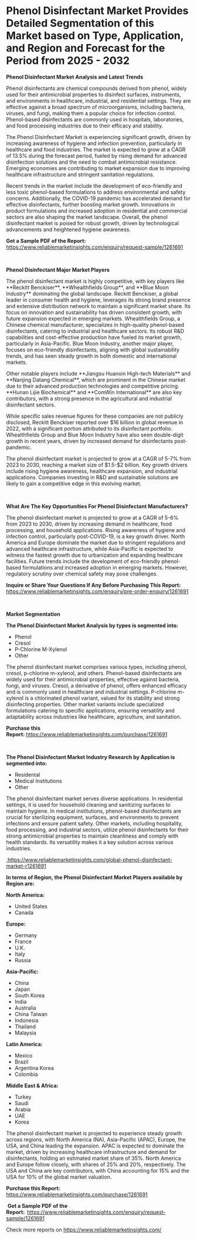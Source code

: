 <p><h1>Phenol Disinfectant Market Provides Detailed Segmentation of this Market based on Type, Application, and Region and Forecast for the Period from 2025 - 2032</h1></p><p><strong>Phenol Disinfectant Market Analysis and Latest Trends</strong></p>
<p><p>Phenol disinfectants are chemical compounds derived from phenol, widely used for their antimicrobial properties to disinfect surfaces, instruments, and environments in healthcare, industrial, and residential settings. They are effective against a broad spectrum of microorganisms, including bacteria, viruses, and fungi, making them a popular choice for infection control. Phenol-based disinfectants are commonly used in hospitals, laboratories, and food processing industries due to their efficacy and stability.</p><p>The Phenol Disinfectant Market is experiencing significant growth, driven by increasing awareness of hygiene and infection prevention, particularly in healthcare and food industries. The market is expected to grow at a CAGR of 13.5% during the forecast period, fueled by rising demand for advanced disinfection solutions and the need to combat antimicrobial resistance. Emerging economies are contributing to market expansion due to improving healthcare infrastructure and stringent sanitation regulations.</p><p>Recent trends in the market include the development of eco-friendly and less toxic phenol-based formulations to address environmental and safety concerns. Additionally, the COVID-19 pandemic has accelerated demand for effective disinfectants, further boosting market growth. Innovations in product formulations and increased adoption in residential and commercial sectors are also shaping the market landscape. Overall, the phenol disinfectant market is poised for robust growth, driven by technological advancements and heightened hygiene awareness.</p></p>
<p><strong>Get a Sample PDF of the Report:&nbsp;</strong> <a href="https://www.reliablemarketinsights.com/enquiry/request-sample/1261691?utm_campaign=2010&utm_medium=2&utm_source=Github&utm_content=ia&utm_term=26012025&utm_id=phenol-disinfectant">https://www.reliablemarketinsights.com/enquiry/request-sample/1261691</a></p>
<p>&nbsp;</p>
<p><strong>Phenol Disinfectant Major Market Players</strong></p>
<p><p>The phenol disinfectant market is highly competitive, with key players like **Reckitt Benckiser**, **Whealthfields Group**, and **Blue Moon Industry** dominating the global landscape. Reckitt Benckiser, a global leader in consumer health and hygiene, leverages its strong brand presence and extensive distribution network to maintain a significant market share. Its focus on innovation and sustainability has driven consistent growth, with future expansion expected in emerging markets. Whealthfields Group, a Chinese chemical manufacturer, specializes in high-quality phenol-based disinfectants, catering to industrial and healthcare sectors. Its robust R&D capabilities and cost-effective production have fueled its market growth, particularly in Asia-Pacific. Blue Moon Industry, another major player, focuses on eco-friendly disinfectants, aligning with global sustainability trends, and has seen steady growth in both domestic and international markets.</p><p>Other notable players include **Jiangsu Huanxin High-tech Materials** and **Nanjing Datang Chemical**, which are prominent in the Chinese market due to their advanced production technologies and competitive pricing. **Hunan Lijie Biochemical** and **ComWin International** are also key contributors, with a strong presence in the agricultural and industrial disinfectant sectors.</p><p>While specific sales revenue figures for these companies are not publicly disclosed, Reckitt Benckiser reported over $16 billion in global revenue in 2022, with a significant portion attributed to its disinfectant portfolio. Whealthfields Group and Blue Moon Industry have also seen double-digit growth in recent years, driven by increased demand for disinfectants post-pandemic.</p><p>The phenol disinfectant market is projected to grow at a CAGR of 5-7% from 2023 to 2030, reaching a market size of $1.5-$2 billion. Key growth drivers include rising hygiene awareness, healthcare expansion, and industrial applications. Companies investing in R&D and sustainable solutions are likely to gain a competitive edge in this evolving market.</p></p>
<p>&nbsp;</p>
<p><strong>What Are The Key Opportunities For Phenol Disinfectant Manufacturers?</strong></p>
<p><p>The phenol disinfectant market is projected to grow at a CAGR of 5-6% from 2023 to 2030, driven by increasing demand in healthcare, food processing, and household applications. Rising awareness of hygiene and infection control, particularly post-COVID-19, is a key growth driver. North America and Europe dominate the market due to stringent regulations and advanced healthcare infrastructure, while Asia-Pacific is expected to witness the fastest growth due to urbanization and expanding healthcare facilities. Future trends include the development of eco-friendly phenol-based formulations and increased adoption in emerging markets. However, regulatory scrutiny over chemical safety may pose challenges.</p></p>
<p><strong>Inquire or Share Your Questions If Any Before Purchasing This Report:</strong> <a href="https://www.reliablemarketinsights.com/enquiry/pre-order-enquiry/1261691?utm_campaign=2010&utm_medium=2&utm_source=Github&utm_content=ia&utm_term=26012025&utm_id=phenol-disinfectant">https://www.reliablemarketinsights.com/enquiry/pre-order-enquiry/1261691</a></p>
<p>&nbsp;</p>
<p><strong>Market Segmentation</strong></p>
<p><strong>The Phenol Disinfectant Market Analysis by types is segmented into:</strong></p>
<p><ul><li>Phenol</li><li>Cresol</li><li>P-Chlorine M-Xylenol</li><li>Other</li></ul></p>
<p><p>The phenol disinfectant market comprises various types, including phenol, cresol, p-chlorine m-xylenol, and others. Phenol-based disinfectants are widely used for their antimicrobial properties, effective against bacteria, fungi, and viruses. Cresol, a derivative of phenol, offers enhanced efficacy and is commonly used in healthcare and industrial settings. P-chlorine m-xylenol is a chlorinated phenol variant, valued for its stability and strong disinfecting properties. Other market variants include specialized formulations catering to specific applications, ensuring versatility and adaptability across industries like healthcare, agriculture, and sanitation.</p></p>
<p><strong>Purchase this Report:&nbsp;</strong><a href="https://www.reliablemarketinsights.com/purchase/1261691?utm_campaign=2010&utm_medium=2&utm_source=Github&utm_content=ia&utm_term=26012025&utm_id=phenol-disinfectant">https://www.reliablemarketinsights.com/purchase/1261691</a></p>
<p>&nbsp;</p>
<p><strong>The Phenol Disinfectant Market Industry Research by Application is segmented into:</strong></p>
<p><ul><li>Residental</li><li>Medical Institutions</li><li>Other</li></ul></p>
<p><p>The phenol disinfectant market serves diverse applications. In residential settings, it is used for household cleaning and sanitizing surfaces to maintain hygiene. In medical institutions, phenol-based disinfectants are crucial for sterilizing equipment, surfaces, and environments to prevent infections and ensure patient safety. Other markets, including hospitality, food processing, and industrial sectors, utilize phenol disinfectants for their strong antimicrobial properties to maintain cleanliness and comply with health standards. Its versatility makes it a key solution across various industries.</p></p>
<p><a href="https://www.reliablemarketinsights.com/global-phenol-disinfectant-market-r1261691?utm_campaign=2010&utm_medium=2&utm_source=Github&utm_content=ia&utm_term=26012025&utm_id=phenol-disinfectant">&nbsp;https://www.reliablemarketinsights.com/global-phenol-disinfectant-market-r1261691</a></p>
<p><strong>In terms of Region, the Phenol Disinfectant Market Players available by Region are:</strong></p>
<p>
    <p> <strong> North America: </strong>
        <ul>
            <li>United States</li>
            <li>Canada</li>
        </ul>
        </p> 
    <p> <strong> Europe: </strong>
        <ul>
            <li>Germany</li>
            <li>France</li>
            <li>U.K.</li>
            <li>Italy</li>
            <li>Russia</li>
        </ul>
        </p> 
    <p> <strong> Asia-Pacific: </strong>
        <ul>
            <li>China</li>
            <li>Japan</li>
            <li>South Korea</li>
            <li>India</li>
            <li>Australia</li>
            <li>China Taiwan</li>
            <li>Indonesia</li>
            <li>Thailand</li>
            <li>Malaysia</li>
        </ul>
        </p> 
    <p> <strong> Latin America: </strong>
        <ul>
            <li>Mexico</li>
            <li>Brazil</li>
            <li>Argentina Korea</li>
            <li>Colombia</li>
        </ul>
        </p> 
    <p> <strong> Middle East & Africa: </strong>
        <ul>
            <li>Turkey</li>
            <li>Saudi</li>
            <li>Arabia</li>
            <li>UAE</li>
            <li>Korea</li>
        </ul>
    </p>
    </p>
<p><p>The phenol disinfectant market is projected to experience steady growth across regions, with North America (NA), Asia-Pacific (APAC), Europe, the USA, and China leading the expansion. APAC is expected to dominate the market, driven by increasing healthcare infrastructure and demand for disinfectants, holding an estimated market share of 35%. North America and Europe follow closely, with shares of 25% and 20%, respectively. The USA and China are key contributors, with China accounting for 15% and the USA for 10% of the global market valuation.</p></p>
<p><strong>Purchase this Report: </strong><a href="https://www.reliablemarketinsights.com/purchase/1261691?utm_campaign=2010&utm_medium=2&utm_source=Github&utm_content=ia&utm_term=26012025&utm_id=phenol-disinfectant">https://www.reliablemarketinsights.com/purchase/1261691</a></p>
<p>&nbsp;<strong>Get a Sample PDF of the Report:&nbsp;&nbsp;</strong><a href="https://www.reliablemarketinsights.com/enquiry/request-sample/1261691?utm_campaign=2010&utm_medium=2&utm_source=Github&utm_content=ia&utm_term=26012025&utm_id=phenol-disinfectant">https://www.reliablemarketinsights.com/enquiry/request-sample/1261691</a></p>
<p><strong></strong></p>
<p>Check more reports on <a href="https://www.reliablemarketinsights.com/?utm_campaign=2010&utm_medium=2&utm_source=Github&utm_content=ia&utm_term=26012025&utm_id=phenol-disinfectant">https://www.reliablemarketinsights.com/</a></p>